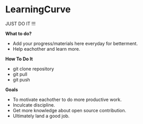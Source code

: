 # LearningCurve
JUST DO IT !!!

**What to do?**
  - Add your progress/materials here everyday for betterment.
  - Help eachother and learn more.
  
**How To Do It**
  - git clone repository
  - git pull
  - git push

**Goals**
  - To motivate eachother to do more productive work.
  - Inculcate discipline.
  - Get more knowledge about open source contribution.
  - Ultimately land a good job.
  
